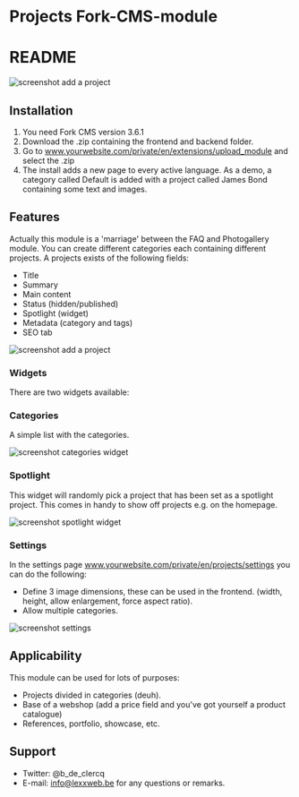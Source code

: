 Projects Fork-CMS-module
========================

# README

<img scr="fork-project.lexxweb.be/images/projects.jpg" alt="screenshot add a project" />

## Installation

1. You need Fork CMS version 3.6.1
2. Download the .zip containing the frontend and backend folder.
3. Go to www.yourwebsite.com/private/en/extensions/upload_module and select the .zip
4. The install adds a new page to every active language. As a demo, a category called Default is added with a project called James Bond containing some text and images.

## Features
Actually this module is a 'marriage' between the FAQ and Photogallery module. You can create different categories each containing different projects.
A projects exists of the following fields:
- Title
- Summary
- Main content
- Status (hidden/published)
- Spotlight (widget)
- Metadata (category and tags)
- SEO tab

<img scr="fork-project.lexxweb.be/images/add_project.jpg" alt="screenshot add a project" />

### Widgets
There are two widgets available:

### Categories
A simple list with the categories. 

<img scr="http://fork-project.lexxweb.be/images/categories.jpg" alt="screenshot categories widget" />

### Spotlight
This widget will randomly pick a project that has been set as a spotlight project. This comes in handy to show off projects e.g. on the homepage.

<img src="http://fork-project.lexxweb.be/images/spotlight.jpg" alt="screenshot spotlight widget" />

### Settings
In the settings page www.yourwebsite.com/private/en/projects/settings you can do the following:
- Define 3 image dimensions, these can be used in the frontend. (width, height, allow enlargement, force aspect ratio).
- Allow multiple categories.

<img src="http://fork-project.lexxweb.be/images/settings.jpg" alt="screenshot settings" />

## Applicability
This module can be used for lots of purposes:
- Projects divided in categories (deuh).
- Base of a webshop (add a price field and you've got yourself a product catalogue)
- References, portfolio, showcase, etc.

## Support
- Twitter: @b_de_clercq
- E-mail: <info@lexxweb.be> for any questions or remarks.
